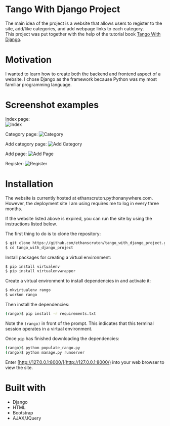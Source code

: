 # Tango With Django Project
The main idea of the project is a website that allows users to register to the site, add/like categories, and add webpage links to each category.  
This project was put together with the help of the tutorial book [Tango With Django](https://www.tangowithdjango.com/).

# Motivation
I wanted to learn how to create both the backend and frontend aspect of a website. I chose Django as the framework because Python was my most familiar programming language.

# Screenshot examples
Index page:  
![Index](blob:https://pasteboard.co/e7ae8238-d597-4339-b0cb-3147e2be1d38)

Category page:
![Category](blob:https://pasteboard.co/7d9ea2b9-3da9-4b53-8549-a85a214ad6ad)

Add category page:
![Add Category](blob:https://pasteboard.co/824ba5d9-1c3d-4075-ba75-b6cad63cd284)

Add page:
![Add Page](blob:https://pasteboard.co/9f7876ac-f868-4fe5-8369-899f03a9f22c)

Register:
![Register](blob:https://pasteboard.co/a5033f19-3fd5-4350-a8cc-515acb85c72f)

# Installation
The website is currently hosted at ethanscruton.pythonanywhere.com. However, the deployment site I am using requires me to log in every three months.  

If the website listed above is expired, you can run the site by using the instructions listed below.  

The first thing to do is to clone the repository:

```sh
$ git clone https://github.com/ethanscruton/tango_with_django_project.git
$ cd tango_with_django_project
```

Install packages for creating a virtual environment:
```sh
$ pip install virtualenv
$ pip install virtualenvwrapper
```

Create a virtual environment to install dependencies in and activate it:
```sh
$ mkvirtualenv rango
$ workon rango
```

Then install the dependencies:

```sh
(rango)$ pip install -r requirements.txt
```
Note the `(rango)` in front of the prompt. This indicates that this terminal
session operates in a virtual environment.

Once `pip` has finished downloading the dependencies:
```sh
(rango)$ python populate_rango.py
(rango)$ python manage.py runserver
```

Enter [http://127.0.0.1:8000/](http://127.0.0.1:8000/) into your web browser to view the site.

# Built with
* Django
* HTML
* Bootstrap
* AJAX/JQuery
